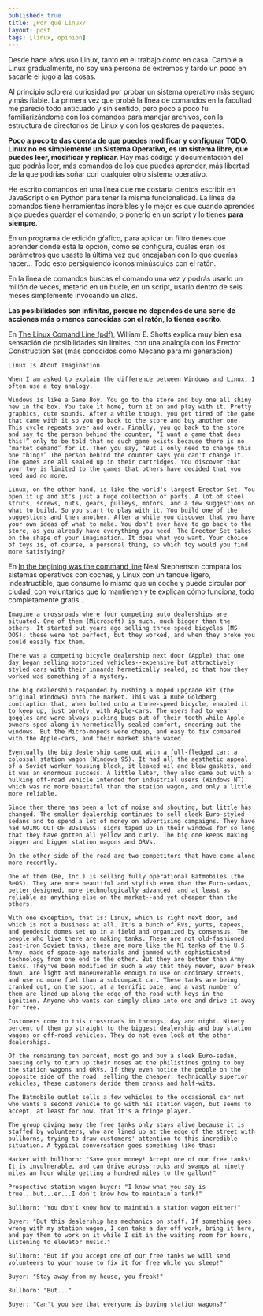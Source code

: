 ```yaml
---
published: true
title: ¿Por qué Linux?
layout: post
tags: [linux, opinion] 
---
```


Desde hace años uso Linux, tanto en el trabajo como en casa. Cambié a Linux gradualmente, no soy una persona de extremos y tardo un poco en sacarle el jugo a las cosas. 

Al principio solo era curiosidad por probar un sistema operativo más seguro y más fiable. La primera vez que probé la línea de comandos en la facultad me pareció todo anticuado y sin sentido, pero poco a poco fui familiarizándome con los comandos para manejar archivos, con la estructura de directorios de Linux y con los gestores de paquetes. 

**Poco a poco te das cuenta de que puedes modificar y configurar TODO. Linux no es simplemente un Sistema Operativo, es un sistema libre, que puedes leer, modificar y replicar.** Hay más código y documentación del que podrás leer, más comandos de los que puedes aprender, más libertad de la que podrías soñar con cualquier otro sistema operativo.

He escrito comandos en una línea que me costaría cientos escribir en JavaScript o en Python para tener la misma funcionalidad. La línea de comandos tiene herramientas increíbles y lo mejor es que cuando aprendes algo puedes guardar el comando, o ponerlo en un script y lo tienes **para siempre**. 

En un programa de edición gŕafico, para aplicar un filtro tienes que aprender donde está la opción, como se configura, cuáles eran los parámetros que usaste la última vez que encajaban con lo que querías hacer... Todo esto persiguiendo iconos minúsculos con el ratón. 

En la línea de comandos buscas el comando una vez y podrás usarlo un millón de veces, meterlo en un bucle, en un script, usarlo dentro de seis meses simplemente invocando un alias. 

**Las posibilidades son infinitas, porque no dependes de una serie de acciones más o menos conocidas con el ratón, lo tienes escrito**.

En [The Linux Comand Line (pdf)](/public/TLCL-09.12.pdf), William E. Shotts explica muy bien esa sensación de posibilidades sin límites, con una analogía con los Erector Construction Set (más conocidos como Mecano para mi generación)

    Linux Is About Imagination

    When I am asked to explain the difference between Windows and Linux, I often use a toy analogy.
    
    Windows is like a Game Boy. You go to the store and buy one all shiny new in the box. You take it home, turn it on and play with it. Pretty graphics, cute sounds. After a while though, you get tired of the game that came with it so you go back to the store and buy another one. This cycle repeats over and over. Finally, you go back to the store and say to the person behind the counter, “I want a game that does this!” only to be told that no such game exists because there is no “market demand” for it. Then you say, “But I only need to change this one thing!” The person behind the counter says you can't change it. The games are all sealed up in their cartridges. You discover that your toy is limited to the games that others have decided that you need and no more.
    
    Linux, on the other hand, is like the world's largest Erector Set. You open it up and it's just a huge collection of parts. A lot of steel struts, screws, nuts, gears, pulleys, motors, and a few suggestions on what to build. So you start to play with it. You build one of the suggestions and then another. After a while you discover that you have your own ideas of what to make. You don't ever have to go back to the store, as you already have everything you need. The Erector Set takes on the shape of your imagination. It does what you want. Your choice of toys is, of course, a personal thing, so which toy would you find more satisfying?

En [In the begining was the command line](http://www.cryptonomicon.com/beginning.html) Neal Stephenson compara los sistemas operativos con coches, y Linux con un tanque ligero, indestructible, que consume lo mismo que un coche y puede circular por ciudad, con voluntarios que lo mantienen y te explican cómo funciona, todo completamente gratis...

    Imagine a crossroads where four competing auto dealerships are situated. One of them (Microsoft) is much, much bigger than the others. It started out years ago selling three-speed bicycles (MS-DOS); these were not perfect, but they worked, and when they broke you could easily fix them.

    There was a competing bicycle dealership next door (Apple) that one day began selling motorized vehicles--expensive but attractively styled cars with their innards hermetically sealed, so that how they worked was something of a mystery.

    The big dealership responded by rushing a moped upgrade kit (the original Windows) onto the market. This was a Rube Goldberg contraption that, when bolted onto a three-speed bicycle, enabled it to keep up, just barely, with Apple-cars. The users had to wear goggles and were always picking bugs out of their teeth while Apple owners sped along in hermetically sealed comfort, sneering out the windows. But the Micro-mopeds were cheap, and easy to fix compared with the Apple-cars, and their market share waxed.

    Eventually the big dealership came out with a full-fledged car: a colossal station wagon (Windows 95). It had all the aesthetic appeal of a Soviet worker housing block, it leaked oil and blew gaskets, and it was an enormous success. A little later, they also came out with a hulking off-road vehicle intended for industrial users (Windows NT) which was no more beautiful than the station wagon, and only a little more reliable.

    Since then there has been a lot of noise and shouting, but little has changed. The smaller dealership continues to sell sleek Euro-styled sedans and to spend a lot of money on advertising campaigns. They have had GOING OUT OF BUSINESS! signs taped up in their windows for so long that they have gotten all yellow and curly. The big one keeps making bigger and bigger station wagons and ORVs.

    On the other side of the road are two competitors that have come along more recently.

    One of them (Be, Inc.) is selling fully operational Batmobiles (the BeOS). They are more beautiful and stylish even than the Euro-sedans, better designed, more technologically advanced, and at least as reliable as anything else on the market--and yet cheaper than the others.

    With one exception, that is: Linux, which is right next door, and which is not a business at all. It's a bunch of RVs, yurts, tepees, and geodesic domes set up in a field and organized by consensus. The people who live there are making tanks. These are not old-fashioned, cast-iron Soviet tanks; these are more like the M1 tanks of the U.S. Army, made of space-age materials and jammed with sophisticated technology from one end to the other. But they are better than Army tanks. They've been modified in such a way that they never, ever break down, are light and maneuverable enough to use on ordinary streets, and use no more fuel than a subcompact car. These tanks are being cranked out, on the spot, at a terrific pace, and a vast number of them are lined up along the edge of the road with keys in the ignition. Anyone who wants can simply climb into one and drive it away for free.

    Customers come to this crossroads in throngs, day and night. Ninety percent of them go straight to the biggest dealership and buy station wagons or off-road vehicles. They do not even look at the other dealerships.

    Of the remaining ten percent, most go and buy a sleek Euro-sedan, pausing only to turn up their noses at the philistines going to buy the station wagons and ORVs. If they even notice the people on the opposite side of the road, selling the cheaper, technically superior vehicles, these customers deride them cranks and half-wits.

    The Batmobile outlet sells a few vehicles to the occasional car nut who wants a second vehicle to go with his station wagon, but seems to accept, at least for now, that it's a fringe player.

    The group giving away the free tanks only stays alive because it is staffed by volunteers, who are lined up at the edge of the street with bullhorns, trying to draw customers' attention to this incredible situation. A typical conversation goes something like this:

    Hacker with bullhorn: "Save your money! Accept one of our free tanks! It is invulnerable, and can drive across rocks and swamps at ninety miles an hour while getting a hundred miles to the gallon!"

    Prospective station wagon buyer: "I know what you say is true...but...er...I don't know how to maintain a tank!"

    Bullhorn: "You don't know how to maintain a station wagon either!"

    Buyer: "But this dealership has mechanics on staff. If something goes wrong with my station wagon, I can take a day off work, bring it here, and pay them to work on it while I sit in the waiting room for hours, listening to elevator music."

    Bullhorn: "But if you accept one of our free tanks we will send volunteers to your house to fix it for free while you sleep!"

    Buyer: "Stay away from my house, you freak!"

    Bullhorn: "But..."

    Buyer: "Can't you see that everyone is buying station wagons?"
